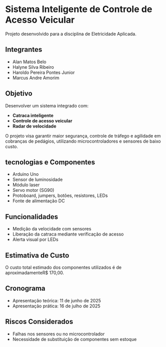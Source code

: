 # Sistema Inteligente de Controle de Acesso Veicular

Projeto desenvolvido para a disciplina de Eletricidade Aplicada.

## Integrantes
- Alan Matos Belo  
- Halyne Silva Ribeiro  
- Haroldo Pereira Pontes Junior  
- Marcus Andre Amorim  

## Objetivo
Desenvolver um sistema integrado com:
- **Catraca inteligente**
- **Controle de acesso veicular**
- **Radar de velocidade**

O projeto visa garantir maior segurança, controle de tráfego e agilidade em cobranças de pedágios, utilizando microcontroladores e sensores de baixo custo.

## tecnologias e Componentes
- Arduino Uno
- Sensor de luminosidade
- Módulo laser
- Servo motor (SG90)
- Protoboard, jumpers, botões, resistores, LEDs
- Fonte de alimentação DC

## Funcionalidades
- Medição da velocidade com sensores
- Liberação da catraca mediante verificação de acesso
- Alerta visual por LEDs

## Estimativa de Custo
O custo total estimado dos componentes utilizados é de aproximadamenteR$ 170,00.

## Cronograma
- Apresentação teórica: 11 de junho de 2025
- Apresentação prática: 16 de julho de 2025

## Riscos Considerados
- Falhas nos sensores ou no microcontrolador
- Necessidade de substituição de componentes sem estoque




